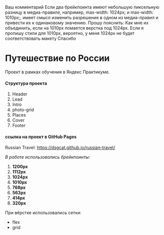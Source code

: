 Ваш комментарий
Если два брейкпоинта имеют небольшую пиксельную разницу в медиа-правиле, например, max-width: 1024px; и max-width: 1010px;, имеет смысл изменить разрешение в одном из медиа-правил и привести их к одинаковому значению.
Прошу пояснить:
Как мне их объединить, если на 1010px ломается верстка под 1024px. Если я пропишу стили для 1010px, вероятно, у меня 1024px не будет соответствовать макету
Спасибо

# Путешествие по России
Проект в рамках обучения в Яндекс Практикуме.
#### Структура проекта
1. Header
2. Lead
3. Intro
4. photo-grid
5. Places
6. Cover
7. Footer

#### ссылка на проект в GitHub Pages

Russian Travel: https://dsgcat.github.io/russian-travel/

*В работе использовались брейкпоинты:*
1. **1200px**
2. **1112px**
3. **1024px**
4. **1010px**
5. **768px**
6. **563px**
7. **414px**
8. **320px**

При вёрстке использовались сетки:
* flex
* grid
